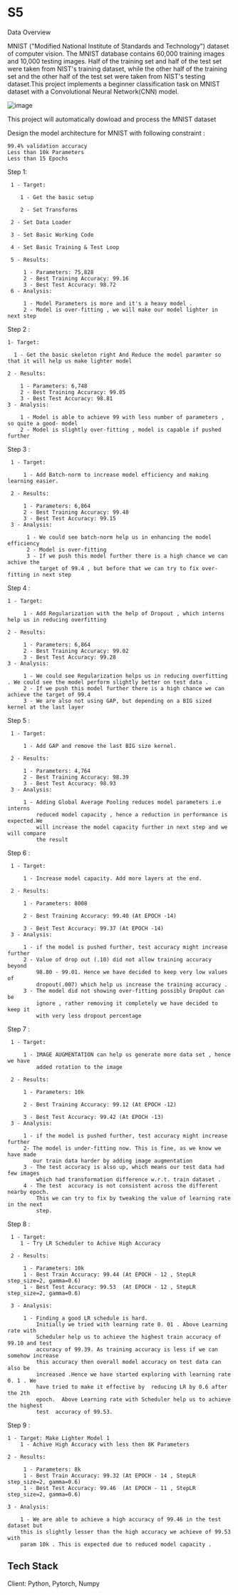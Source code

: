 # S5

Data Overview


MNIST ("Modified National Institute of Standards and Technology") dataset of computer vision. The MNIST database contains 60,000 training images and 10,000 testing images. Half of the training set and half of the test set were taken from NIST's training dataset, while the other half of the training set and the other half of the test set were taken from NIST's testing dataset.This project implements a beginner classification task on MNIST dataset with a Convolutional Neural Network(CNN) model.

![image](https://user-images.githubusercontent.com/70502759/137764343-c1134fa1-94d2-40b0-bf21-dcd78b3ed4e1.png)
  
  This project will automatically dowload and process the MNIST dataset
  
  Design the model architecture for MNIST with following constraint :
    
    99.4% validation accuracy
    Less than 10k Parameters
    Less than 15 Epochs


Step 1: 
   
       

     1 - Target:

        1 - Get the basic setup

        2 - Set Transforms

     2 - Set Data Loader

     3 - Set Basic Working Code

     4 - Set Basic Training & Test Loop

     5 - Results:

         1 - Parameters: 75,828
         2 - Best Training Accuracy: 99.16
         3 - Best Test Accuracy: 98.72
     6 - Analysis:

         1 - Model Parameters is more and it's a heavy model . 
         2 - Model is over-fitting , we will make our model lighter in next step


Step 2 : 

    1- Target:

      1 - Get the basic skeleton right And Reduce the model paramter so that it will help us make lighter model

    2 - Results:

        1 - Parameters: 6,748
        2 - Best Training Accuracy: 99.05
        3 - Best Test Accuracy: 98.81
    3 - Analysis:

        1 - Model is able to achieve 99 with less number of parameters , so quite a good- model 
        2 - Model is slightly over-fitting , model is capable if pushed further         

Step 3 :


     1 - Target:

         1 - Add Batch-norm to increase model efficiency and making learning easier.

     2 - Results:

         1 - Parameters: 6,864
         2 - Best Training Accuracy: 99.48
         3 - Best Test Accuracy: 99.15
     3 - Analysis:

          1 - We could see batch-norm help us in enhancing the model efficiency 
          2 - Model is over-fitting 
          3 - If we push this model further there is a high chance we can achive the 
              target of 99.4 , but before that we can try to fix over-fitting in next step

Step 4 : 

    1 - Target:

         1 - Add Regularization with the help of Dropout , which interns help us in reducing overfitting

    2 - Results:

         1 - Parameters: 6,864
         2 - Best Training Accuracy: 99.02
         3 - Best Test Accuracy: 99.28
    3 - Analysis:

         1 - We could see Regularization helps us in reducing overfitting . We could see the model perform slightly better on test data .
         2 - If we push this model further there is a high chance we can achieve the target of 99.4
         3 - We are also not using GAP, but depending on a BIG sized kernel at the last layer 

Step 5 : 

     1 - Target:

         1 - Add GAP and remove the last BIG size kernel.

     2 - Results:

         1 - Parameters: 4,764
         2 - Best Training Accuracy: 98.39
         3 - Best Test Accuracy: 98.93
     3 - Analysis:

         1 - Adding Global Average Pooling reduces model parameters i.e interns 
             reduced model capacity , hence a reduction in performance is expected.We
             will increase the model capacity further in next step and we will compare
             the result 

Step 6 : 

     1 - Target:

         1 - Increase model capacity. Add more layers at the end.

     2 - Results:

         1 - Parameters: 8008

         2 - Best Training Accuracy: 99.40 (At EPOCH -14)

         3 - Best Test Accuracy: 99.37 (At EPOCH -14)
     3 - Analysis:

         1 - if the model is pushed further, test accuracy might increase further
         2 - Value of drop out (.10) did not allow training accuracy beyond 
             98.80 - 99.01. Hence we have decided to keep very low values of 
             dropout(.007) which help us increase the training accuracy .
         3 - The model did not showing over-fitting possibly DropOut can be 
             ignore , rather removing it completely we have decided to keep it 
             with very less dropout percentage

Step 7 :

     1 - Target:

         1 - IMAGE AUGMENTATION can help us generate more data set , hence we have
             added rotation to the image 

     2 - Results:

         1 - Parameters: 10k

         2 - Best Training Accuracy: 99.12 (At EPOCH -12)

         3 - Best Test Accuracy: 99.42 (At EPOCH -13)
     3 - Analysis:

         1 - if the model is pushed further, test accuracy might increase further
         2- The model is under-fitting now. This is fine, as we know we have made
            our train data harder by adding image augmentation
         3 - The test accuracy is also up, which means our test data had few images
             which had transformation difference w.r.t. train dataset . 
         4 - The test  accuracy is not consistent across the different nearby epoch.
             This we can try to fix by tweaking the value of learning rate in the next
             step.             

Step 8 :

   
     1 - Target: 
        1 - Try LR Scheduler to Achive High Accuracy

     2 - Results:

         1 - Parameters: 10k
         1 - Best Train Accuracy: 99.44 (At EPOCH - 12 , StepLR step_size=2, gamma=0.6)
         1 - Best Test Accuracy: 99.53  (At EPOCH - 12 , StepLR step_size=2, gamma=0.6)
     
     3 - Analysis:

         1 - Finding a good LR schedule is hard.
             Initially we tried with learning rate 0. 01 . Above Learning rate with
             Scheduler help us to achieve the highest train accuracy of 99.10 and test 
             accuracy of 99.39. As training accuracy is less if we can somehow increase
             this accuracy then overall model accuracy on test data can also be
             increased .Hence we have started exploring with learning rate 0. 1 . We 
             have tried to make it effective by  reducing LR by 0.6 after the 2th  
             epoch.  Above Learning rate with Scheduler help us to achieve the highest
             test  accuracy of 99.53.    

Step 9 : 

     
    1 - Target: Make Lighter Model 1
        1 - Achive High Accuracy with less then 8K Parameters

    2 - Results:

         1 - Parameters: 8k
         1 - Best Train Accuracy: 99.32 (At EPOCH - 14 , StepLR step_size=2, gamma=0.6)
         1 - Best Test Accuracy: 99.46  (At EPOCH - 11 , StepLR step_size=2, gamma=0.6)

    3 - Analysis:

        1 - We are able to achieve a high accuracy of 99.46 in the test dataset but
        this is slightly lesser than the high accuracy we achieve of 99.53 with
        param 10k . This is expected due to reduced model capacity .

## Tech Stack

Client: Python, Pytorch, Numpy

  
